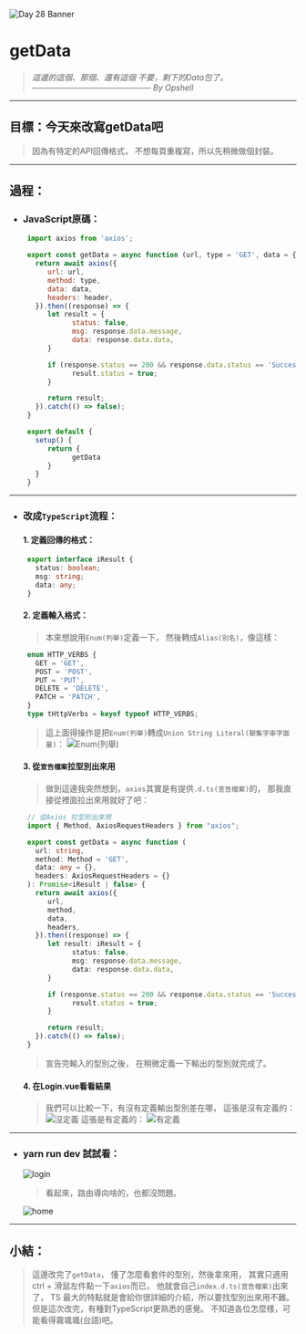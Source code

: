 ![Day 28 Banner](https://ithelp.ithome.com.tw/upload/images/20220928/20109918U59y6fxLyq.jpg)

# getData
> *這邊的這個、那個、還有這個*
> *不要，剩下的Data包了。*
> *───────────────────── By Opshell*

---
## 目標：今天來改寫getData吧
> 因為有特定的API回傳格式，
> 不想每頁重複寫，所以先稍微做個封裝。

---
## 過程：
- ### JavaScript原碼：
   ```javascript
    import axios from 'axios';

    export const getData = async function (url, type = 'GET', data = {}, header = {}) {
      return await axios({
         url: url,
         method: type,
         data: data,
         headers: header,
      }).then((response) => {
         let result = {
               status: false,
               msg: response.data.message,
               data: response.data.data,
         }

         if (response.status == 200 && response.data.status == 'Success') {
               result.status = true;
         }

         return result;
      }).catch(() => false);
    }

    export default {
      setup() {
         return {
               getData
         }
      }
    }
   ```

---
- ### 改成`TypeScript`流程：
   #### 1. 定義回傳的格式：
   ```typescript
    export interface iResult {
      status: boolean;
      msg: string;
      data: any;
    }
   ```
   #### 2. 定義輸入格式：
   > 本來想說用`Enum(列舉)`定義一下，
   > 然後轉成`Alias(別名)`，像這樣：
   ```typescript
    enum HTTP_VERBS {
      GET = 'GET',
      POST = 'POST',
      PUT = 'PUT',
      DELETE = 'DELETE',
      PATCH = 'PATCH',
    }
    type tHttpVerbs = keyof typeof HTTP_VERBS;
   ```
   > 這上面得操作是把`Enum(列舉)`轉成`Union String Literal(聯集字串字面量)`：
   ![Enum(列舉)](https://ithelp.ithome.com.tw/upload/images/20220928/20109918Y3zQ0MfQdg.png)

   #### 3. 從`宣告檔案`拉型別出來用
   > 做到這邊我突然想到，`axios`其實是有提供`.d.ts(宣告檔案)`的，
   > 那我直接從裡面拉出來用就好了吧：
   ```typescript
    // 從Axios 拉型別出來用
    import { Method, AxiosRequestHeaders } from "axios";

    export const getData = async function (
      url: string,
      method: Method = 'GET',
      data: any = {},
      headers: AxiosRequestHeaders = {}
    ): Promise<iResult | false> {
      return await axios({
         url,
         method,
         data,
         headers,
      }).then((response) => {
         let result: iResult = {
               status: false,
               msg: response.data.message,
               data: response.data.data,
         }

         if (response.status == 200 && response.data.status == 'Success') {
               result.status = true;
         }

         return result;
      }).catch(() => false);
    }
   ```
   > 宣告完輸入的型別之後，
   > 在稍微定義一下輸出的型別就完成了。

   #### 4. 在Login.vue看看結果
   > 我們可以比較一下，有沒有定義輸出型別差在哪，
   > 這張是沒有定義的：
   ![沒定義](https://ithelp.ithome.com.tw/upload/images/20220928/20109918ziUFquYF1E.png)
   > 這張是有定義的：
   ![有定義](https://ithelp.ithome.com.tw/upload/images/20220928/20109918oUNyWvNnf6.png)

---
- ### yarn run dev 試試看：
   ![login](https://ithelp.ithome.com.tw/upload/images/20220928/20109918YHB2HIXoq2.png)

   > 看起來，路由導向啥的，也都沒問題。

   ![home](https://ithelp.ithome.com.tw/upload/images/20220928/20109918Rk6HRddB7V.png)

---
## 小結：
> 這邊改完了`getData`，
> 懂了怎麼看套件的型別，然後拿來用，
> 其實只適用ctrl + 滑鼠左件點一下`axios`而已，
> 他就會自己`index.d.ts(宣告檔案)`出來了，
> TS 最大的特點就是會給你很詳細的介紹，所以要找型別出來用不難。
> 但是這次改完，有種對TypeScript更熟悉的感覺。
> 不知道各位怎麼樣，可能看得霧颯颯(台語)吧。
